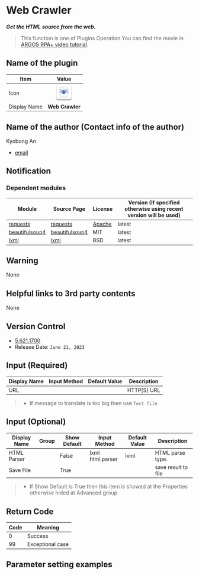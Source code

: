 # Web Crawler

***Get the HTML source from the web.***

> This function is one of Plugins Operation.You can find the movie in [ARGOS RPA+ video tutorial](https://www.argos-labs.com/video-tutorial/).

## Name of the plugin
Item | Value
---|:---:
Icon | ![Web Crawler](icon.png) 
Display Name | **Web Crawler**

## Name of the author (Contact info of the author)

Kyobong An
* [email](mailto:akb0930@argos-labs.com)

[comment]: <> (* [github]&#40;https://github.com/Jerry-Chae&#41;)

## Notification

### Dependent modules
Module | Source Page                                 | License                          | Version (If specified otherwise using recent version will be used)
---|---------------------------------------------|----------------------------------|---
[requests](https://pypi.org/project/requests/) | [requests](https://github.com/psf/requests) | [Apache](https://github.com/psf/requests/blob/main/LICENSE) | latest
[beautifulsoup4](https://pypi.org/project/beautifulsoup4/)|[beautifulsoup4](https://www.crummy.com/software/BeautifulSoup/)|MIT|latest
[lxml](https://pypi.org/project/lxml/) | [lxml](https://github.com/lxml/lxml) |BSD|latest
## Warning 
None

## Helpful links to 3rd party contents
None

## Version Control 
* [5.621.1700](setup.yaml)
* Release Date: `June 21, 2023`

## Input (Required)
Display Name | Input Method | Default Value | Description
---|-----------|---|---
URL |  | | HTTP[S] URL


> * If message to translate is too big then use `Text file`

## Input (Optional)

Display Name |Group| Show Default | Input Method         | Default Value | Description
---|---|--------------|----------------------|--|---
HTML Parser |  | False        | lxml</br>html.parser |lxml| HTML parse type.
Save File|  | True         |                      | | save result to file

> * If Show Default is True then this item is showed at the Properties otherwise hided at Advanced group



## Return Code
Code | Meaning
---|---
0 | Success
99 | Exceptional case

## Parameter setting examples

